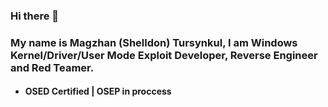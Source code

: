 ### Hi there 👋
### My name is Magzhan (Shelldon) Tursynkul, I am Windows Kernel/Driver/User Mode Exploit Developer, Reverse Engineer and Red Teamer.
* #### OSED Certified | OSEP in proccess

<!--
**Sh3lldon/Sh3lldon** is a ✨ _special_ ✨ repository because its `README.md` (this file) appears on your GitHub profile.

Here are some ideas to get you started:

- 🔭 I’m currently working on ...
- 🌱 I’m currently learning ...
- 👯 I’m looking to collaborate on ...
- 🤔 I’m looking for help with ...
- 💬 Ask me about ...
- 📫 How to reach me: ...
- 😄 Pronouns: ...
- ⚡ Fun fact: ...
-->
